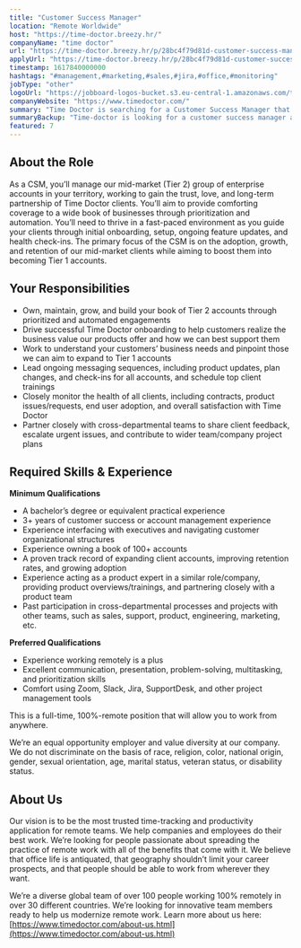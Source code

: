 ```yaml
---
title: "Customer Success Manager"
location: "Remote Worldwide"
host: "https://time-doctor.breezy.hr/"
companyName: "time doctor"
url: "https://time-doctor.breezy.hr/p/28bc4f79d81d-customer-success-manager-apac-tier-2-100-remote"
applyUrl: "https://time-doctor.breezy.hr/p/28bc4f79d81d-customer-success-manager-apac-tier-2-100-remote/apply"
timestamp: 1617840000000
hashtags: "#management,#marketing,#sales,#jira,#office,#monitoring"
jobType: "other"
logoUrl: "https://jobboard-logos-bucket.s3.eu-central-1.amazonaws.com/time-doctor"
companyWebsite: "https://www.timedoctor.com/"
summary: "Time Doctor is searching for a Customer Success Manager that has 3+ years of customer success or account management experience."
summaryBackup: "Time-doctor is looking for a customer success manager apac that has experience in: #management, #marketing, #sales."
featured: 7
---
```


## About the Role

As a CSM, you’ll manage our mid-market (Tier 2) group of enterprise accounts in your territory, working to gain the trust, love, and long-term partnership of Time Doctor clients. You’ll aim to provide comforting coverage to a wide book of businesses through prioritization and automation. You’ll need to thrive in a fast-paced environment as you guide your clients through initial onboarding, setup, ongoing feature updates, and health check-ins. The primary focus of the CSM is on the adoption, growth, and retention of our mid-market clients while aiming to boost them into becoming Tier 1 accounts.

## Your Responsibilities

*   Own, maintain, grow, and build your book of Tier 2 accounts through prioritized and automated engagements
*   Drive successful Time Doctor onboarding to help customers realize the business value our products offer and how we can best support them
*   Work to understand your customers’ business needs and pinpoint those we can aim to expand to Tier 1 accounts
*   Lead ongoing messaging sequences, including product updates, plan changes, and check-ins for all accounts, and schedule top client trainings
*   Closely monitor the health of all clients, including contracts, product issues/requests, end user adoption, and overall satisfaction with Time Doctor
*   Partner closely with cross-departmental teams to share client feedback, escalate urgent issues, and contribute to wider team/company project plans

## Required Skills & Experience

**Minimum Qualifications**

*   A bachelor’s degree or equivalent practical experience
*   3+ years of customer success or account management experience
*   Experience interfacing with executives and navigating customer organizational structures
*   Experience owning a book of 100+ accounts
*   A proven track record of expanding client accounts, improving retention rates, and growing adoption
*   Experience acting as a product expert in a similar role/company, providing product overviews/trainings, and partnering closely with a product team
*   Past participation in cross-departmental processes and projects with other teams, such as sales, support, product, engineering, marketing, etc.

**Preferred Qualifications**

*   Experience working remotely is a plus
*   Excellent communication, presentation, problem-solving, multitasking, and prioritization skills
*   Comfort using Zoom, Slack, Jira, SupportDesk, and other project management tools

This is a full-time, 100%-remote position that will allow you to work from anywhere.

We’re an equal opportunity employer and value diversity at our company. We do not discriminate on the basis of race, religion, color, national origin, gender, sexual orientation, age, marital status, veteran status, or disability status.

## About Us

Our vision is to be the most trusted time-tracking and productivity application for remote teams. We help companies and employees do their best work. We’re looking for people passionate about spreading the practice of remote work with all of the benefits that come with it. We believe that office life is antiquated, that geography shouldn’t limit your career prospects, and that people should be able to work from wherever they want.

We’re a diverse global team of over 100 people working 100% remotely in over 30 different countries. We’re looking for innovative team members ready to help us modernize remote work. Learn more about us here: [https://www.timedoctor.com/about-us.html](https://www.timedoctor.com/about-us.html)
